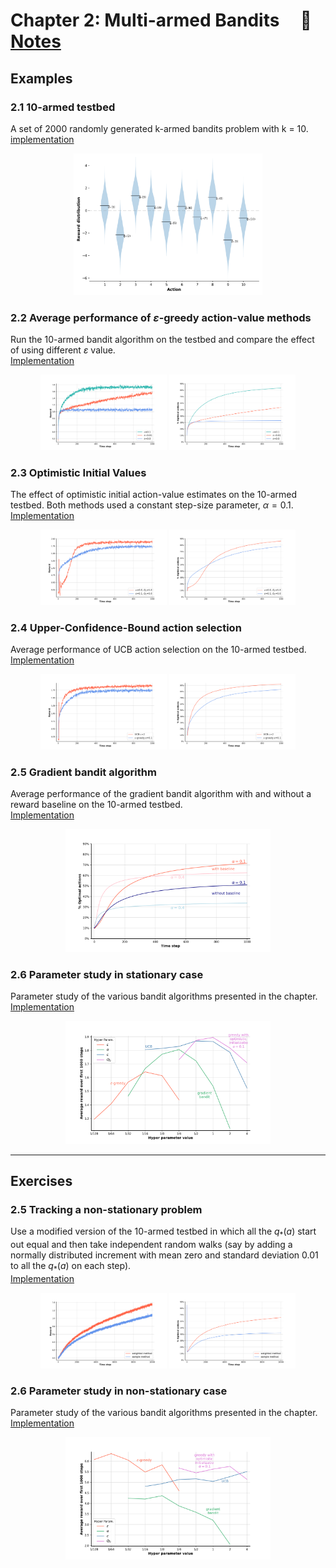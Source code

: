 # **Chapter 2: Multi-armed Bandits** &nbsp; &nbsp; :link: [Notes](./%5BNOTES%5DCH_2.pdf)
## **Examples**

### 2.1 10-armed testbed
A set of 2000 randomly generated k-armed bandits problem with k = 10. <br/>
[implementation](./example_2_1_distribution.py)
<p align="center">
    <img src='./plots/example_2_1.png' width=60%>
</p>

### 2.2 Average performance of $\varepsilon$-greedy action-value methods
Run the 10-armed bandit algorithm on the testbed and compare the effect of using different $\varepsilon$ value.<br/>
[Implementation](./example_2_2_bandits_algo.py)
<p align="center">
    <img src='./plots/example_2_2_rewards.png' width=40%>
    <img src='./plots/example_2_2_optimal_ratio.png' width=40%>
</p>

### 2.3 Optimistic Initial Values
The effect of optimistic initial action-value estimates on the 10-armed testbed. Both methods used a constant step-size parameter, $\alpha=0.1$. <br/>
[Implementation](./example_2_3_OIV.py)
<p align="center">
    <img src='./plots/example_2_3_rewards.png' width=40%>
    <img src='./plots/example_2_3_optimal_ratio.png' width=40%>
</p>

### 2.4 Upper-Confidence-Bound action selection
Average performance of UCB action selection on the 10-armed testbed. <br/>
[Implementation](./example_2_4_UCB.py)
<p align="center">
    <img src='./plots/example_2_4_rewards.png' width=40%>
    <img src='./plots/example_2_4_optimal_ratio.png' width=40%>
</p>

### 2.5 Gradient bandit algorithm
Average performance of the gradient bandit algorithm with and without a reward baseline on the 10-armed testbed. <br/>
[Implementation](./example_2_5_gradient.py)
<p align="center">
    <img src='./plots/example_2_5_sga.png' width=65%>
</p>

### 2.6 Parameter study in stationary case
Parameter study of the various bandit algorithms presented in the chapter.<br/>
[Implementation](./example_2_6_summary.py)
<p align="center">
    <img src='./plots/example_2_6_summary.png' width=65%>
</p>

---

## **Exercises**

### 2.5 Tracking a non-stationary problem
Use a modified version of the 10-armed testbed in which all the $q_*(a)$ start out equal and then take independent random walks (say by adding a normally distributed increment with mean zero and standard deviation 0.01 to all the $q_*(a)$ on each step).<br/>
[Implementation](./exercise_2_5_non_stationary.py)
<p align="center">
    <img src='./plots/exercise_2_5_rewards.png' width=40%>
    <img src='./plots/exercise_2_5_optimal_ratio.png' width=40%>
</p>

### 2.6 Parameter study in non-stationary case
Parameter study of the various bandit algorithms presented in the chapter.<br/>
[Implementation](./example_2_6_summary.py)
<p align="center">
    <img src='./plots/exercise_2_6.png' width=65%>
</p>